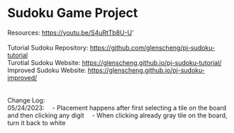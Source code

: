 # Sudoku Game Project

Resources: https://youtu.be/S4uRtTb8U-U'
<br /><br />
Tutorial Sudoku Repository: https://github.com/glenscheng/pj-sudoku-tutorial
<br />
Turotial Sudoku Website: https://glenscheng.github.io/pj-sudoku-tutorial/
<br />
Improved Sudoku Website: https://glenscheng.github.io/pj-sudoku-improved/
<br /><br /><br />
Change Log:
<br />
05/24/2023: 
&emsp;- Placement happens after first selecting a tile on the board and then clicking any digit
&emsp;- When clicking already gray tile on the board, turn it back to white